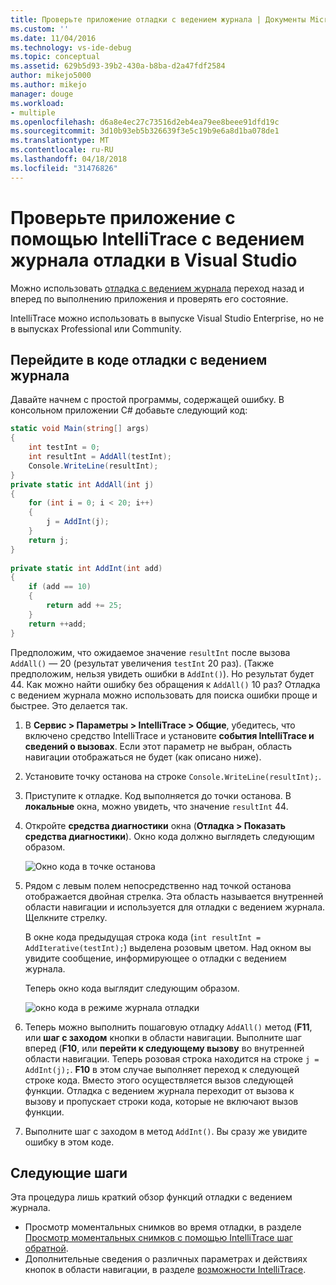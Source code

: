 ```yaml
---
title: Проверьте приложение отладки с ведением журнала | Документы Microsoft
ms.custom: ''
ms.date: 11/04/2016
ms.technology: vs-ide-debug
ms.topic: conceptual
ms.assetid: 629b5d93-39b2-430a-b8ba-d2a47fdf2584
author: mikejo5000
ms.author: mikejo
manager: douge
ms.workload:
- multiple
ms.openlocfilehash: d6a8e4ec27c73516d2eb4ea79ee8beee91dfd19c
ms.sourcegitcommit: 3d10b93eb5b326639f3e5c19b9e6a8d1ba078de1
ms.translationtype: MT
ms.contentlocale: ru-RU
ms.lasthandoff: 04/18/2018
ms.locfileid: "31476826"
---
```

# <a name="inspect-your-app-with-intellitrace-historical-debugging-in-visual-studio"></a>Проверьте приложение с помощью IntelliTrace с ведением журнала отладки в Visual Studio
Можно использовать [отладка с ведением журнала](../debugger/historical-debugging.md) переход назад и вперед по выполнению приложения и проверять его состояние.  
  
IntelliTrace можно использовать в выпуске Visual Studio Enterprise, но не в выпусках Professional или Community.  
  
## <a name="navigate-your-code-with-historical-debugging"></a>Перейдите в коде отладки с ведением журнала  
 Давайте начнем с простой программы, содержащей ошибку. В консольном приложении C# добавьте следующий код:  
  
```csharp  
static void Main(string[] args)  
{  
    int testInt = 0;  
    int resultInt = AddAll(testInt);  
    Console.WriteLine(resultInt);  
}  
private static int AddAll(int j)  
{  
    for (int i = 0; i < 20; i++)  
    {  
        j = AddInt(j);  
    }  
    return j;  
}  
  
private static int AddInt(int add)  
{  
    if (add == 10)  
    {  
        return add += 25;  
    }  
    return ++add;  
}  
```  
  
 Предположим, что ожидаемое значение `resultInt` после вызова `AddAll()` — 20 (результат увеличения `testInt` 20 раз). (Также предположим, нельзя увидеть ошибки в `AddInt()`). Но результат будет 44. Как можно найти ошибку без обращения к `AddAll()` 10 раз? Отладка с ведением журнала можно использовать для поиска ошибки проще и быстрее. Это делается так.  
  
1.  В **Сервис > Параметры > IntelliTrace > Общие**, убедитесь, что включено средство IntelliTrace и установите **события IntelliTrace и сведений о вызовах**. Если этот параметр не выбран, область навигации отображаться не будет (как описано ниже).  
  
2.  Установите точку останова на строке `Console.WriteLine(resultInt);`.  
  
3.  Приступите к отладке. Код выполняется до точки останова. В **локальные** окна, можно увидеть, что значение `resultInt` 44.  
  
4.  Откройте **средства диагностики** окна (**Отладка > Показать средства диагностики**). Окно кода должно выглядеть следующим образом.  
  
     ![Окно кода в точке останова](../debugger/media/historicaldebuggingbreakpoint.png "HistoricalDebuggingBreakpoint")  
  
5.  Рядом с левым полем непосредственно над точкой останова отображается двойная стрелка. Эта область называется внутренней области навигации и используется для отладки с ведением журнала. Щелкните стрелку.  
  
     В окне кода предыдущая строка кода (`int resultInt = AddIterative(testInt);`) выделена розовым цветом. Над окном вы увидите сообщение, информирующее о отладки с ведением журнала.  
  
     Теперь окно кода выглядит следующим образом.  
  
     ![окно кода в режиме журнала отладки](../debugger/media/historicaldebuggingback.png "HistoricalDebuggingBack")  
  
6.  Теперь можно выполнить пошаговую отладку `AddAll()` метод (**F11**, или **шаг с заходом** кнопки в области навигации. Выполните шаг вперед (**F10**, или **перейти к следующему вызову** во внутренней области навигации. Теперь розовая строка находится на строке `j = AddInt(j);`. **F10** в этом случае выполняет переход к следующей строке кода. Вместо этого осуществляется вызов следующей функции. Отладка с ведением журнала переходит от вызова к вызову и пропускает строки кода, которые не включают вызов функции.  
  
7.  Выполните шаг с заходом в метод `AddInt()`. Вы сразу же увидите ошибку в этом коде.  

## <a name="next-steps"></a>Следующие шаги

Эта процедура лишь краткий обзор функций отладки с ведением журнала.

- Просмотр моментальных снимков во время отладки, в разделе [Просмотр моментальных снимков с помощью IntelliTrace шаг обратной](../debugger/how-to-use-intellitrace-step-back.md).
- Дополнительные сведения о различных параметрах и действиях кнопок в области навигации, в разделе [возможности IntelliTrace](../debugger/intellitrace-features.md).